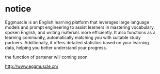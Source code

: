 # notice
Eggmuscle is an English learning platform that leverages large language models and prompt engineering to assist learners in mastering vocabulary, spoken English, and writing materials more efficiently. It also functions as a learning community, automatically matching you with suitable study partners. Additionally, it offers detailed statistics based on your learning data, helping you better understand your progress.

the function of partener will coming soon

http://www.eggmuscle.cn/